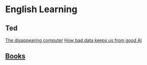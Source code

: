 # English Learning

## Ted

[The disappearing computer](./ted/the_disappearing_computer.md)
[How bad data keeps us from good AI](./ted/how_bad_data_keeps_us_from_good_AI.pdf)

## [Books](./books_note/index.md)
